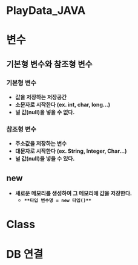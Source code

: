 PlayData_JAVA
==============
# 변수

## 기본형 변수와 참조형 변수

### 기본형 변수

- ************************************************************값을 저장하는 저장공간************************************************************
- **********************************************소문자로 시작한다 (ex. int, char, long…)**********************************************
- ******************************************************************널 값(null)을 넣을 수 없다.******************************************************************

### 참조형 변수

- **********************************************************주소값을 저장하는 변수**********************************************************
- **********************************************대문자로 시작한다 (ex. String, Integer, Char…)**********************************************
- ********************************************************************널 값(null)을 넣을 수 있다.********************************************************************

## new

- **********************************************************************************************************************************새로운 메모리를 생성하여 그 메모리에 값을 저장한다.**********************************************************************************************************************************
    - ********************************************************`**타입 변수명 = new 타입()**`********************************************************

# Class

# DB 연결
